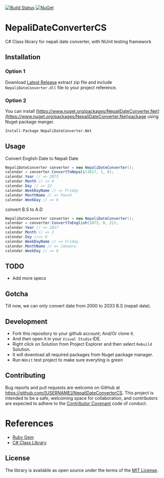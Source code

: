 [![Build Status](https://travis-ci.org/przbadu/NepaliDateConverterCS.svg?branch=master)](https://travis-ci.org/przbadu/NepaliDateConverterCS.svg?branch=master)
[![NuGet](https://img.shields.io/nuget/v/NepaliDateConverter.Net.svg)](https://www.nuget.org/packages/NepaliDateconverter.Net)
# NepaliDateConverterCS

C# Class library for nepali date converter, with NUnit testing framework

## Installation

### Option 1

Download [Latest Release](https://github.com/przbadu/NepaliDateConverterCS/releases) extract zip file and include `NepaliDateConverter.dll` file to your project reference.

### Option 2

You can install [https://www.nuget.org/packages/NepaliDateConverter.Net](https://www.nuget.org/packages/NepaliDateConverter.Net)package using Nuget package manger.

```sh
Install-Package NepaliDateConverter.Net
```

## Usage

Convert English Date to Nepali Date

```cs
NepaliDateConverter converter = new NepaliDateConverter();
calendar = converter.ConvertToNepali(2017, 1, 6);
calendar.Year // => 2073
calendar.Month // => 9
calendar.Day // => 22
calendar.WeekDayName // => Friday
calendar.MonthName // => Poush
calendar.WeekDay // => 6
```

convert B.S to A.D

```cs
NepaliDateConverter converter = new NepaliDateConverter();
calendar = converter.ConvertToEnglish(2073, 9, 22);
calendar.Year // => 2017
calendar.Month // => 1
calendar.Day //=> 6
calendar.WeekDayName // => Friday
calendar.MonthName // => January
calendar.WeekDay // => 6
```

## TODO

* Add more specs

## Gotcha

Till now, we can only convert date from 2000 to 2033 B.S (nepali date).

## Development

* Fork this repository to your github account; And/Or clone it. 
* And then open it in your `Visual Studio` IDE.
* Right click on Solution from Project Explorer and then select `Rebuild` Solution.
* It will download all required packages from Nuget package manager.
* Run `NUnit` test project to make sure everyting is green


## Contributing

Bug reports and pull requests are welcome on GitHub at https://github.com/[USERNAME]/NepaliDateConverterCS. This project is intended to be a safe, welcoming space for collaboration, and contributors are expected to adhere to the [Contributor Covenant](http://contributor-covenant.org) code of conduct.

# References

* [Ruby Gem](https://github.com/przbadu/nepali_date_converter)
* [C# Class Library](https://github.com/przbadu/NepaliDateConverterCS)


## License

The library is available as open source under the terms of the [MIT License](http://opensource.org/licenses/MIT).

